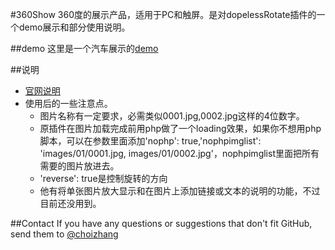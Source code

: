 #360Show
360度的展示产品，适用于PC和触屏。是对dopelessRotate插件的一个demo展示和部分使用说明。

##demo
这里是一个汽车展示的[demo](http://choi.sinaapp.com/static/360/index.html)

##说明
* [官网说明](http://www.dopeless-design.de/dopeless-rotate-jquery-plugin-360-degrees-product-viewer.html)
* 使用后的一些注意点。
    * 图片名称有一定要求，必需类似0001.jpg,0002.jpg这样的4位数字。
    * 原插件在图片加载完成前用php做了一个loading效果，如果你不想用php脚本，可以在参数里面添加'nophp': true,'nophpimglist': 'images/01/0001.jpg, images/01/0002.jpg'，nophpimglist里面把所有需要的图片放进去。
    * 'reverse': true是控制旋转的方向
    * 他有将单张图片放大显示和在图片上添加链接或文本的说明的功能，不过目前还没用到。

##Contact
If you have any questions or suggestions that don't fit GitHub, send them to [@choizhang](https://github.com/choizhang)